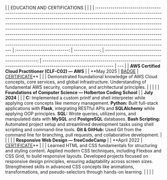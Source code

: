 |                                                                                                                                                                                                                                                                                                                                                                                                                                                                                                                                                                                                        | EDUCATION AND CERTIFICATIONS |                |                                                                                                                             |
| :----------------------------------------------------------------------------------------------------------------------------------------------------------------------------------------------------------------------------------------------------------------------------------------------------------------------------------------------------------------------------------------------------------------------------------------------------------------------------------------------------------------------------------------------------------------------------------------------------- | :--------------------------: | -------------: | --------------------------------------------------------------------------------------------------------------------------: | ----------------------------------------------------------------------------------------------------------------- | --- |
| **AWS Certified Cloud Practitioner (CLF-C02) — AWS**                                                                                                                                                                                                                                                                                                                                                                                                                                                                                                                                                   |                              |   \*\*May 2025 |                              [BADGE](https://www.credly.com/badges/f1289a38-cc96-4550-87a7-9a00f3cfb268/linked_in?t=swblto) | [CERTIFICATE](https://cp.certmetrics.com/amazon/en/public/verify/credential/cac48efa5fa04cee91ef6f372de23518)\*\* |     |
| Demonstrated foundational knowledge of AWS Cloud concepts, core services, and global infrastructure. Understanding of fundamental AWS security, compliance, and architectural principles.                                                                                                                                                                                                                                                                                                                                                                                                              |                              |                |                                                                                                                             |
| **Foundations of Computer Science — Holberton Coding School**                                                                                                                                                                                                                                                                                                                                                                                                                                                                                                                                          |                              |  **July 2024** |                                                                                                                             |
| **C:** Implemented a custom printf and shell interpreter while applying core concepts like memory management. **Python:** Built full-stack applications with **Flask**, integrating RESTful APIs and **SQLAlchemy** while applying OOP principles. **SQL:** Wrote queries, utilized joins, and manipulated data with **MySQL** and **PostgreSQL** databases. **Bash Scripting:** Automated project setup and streamlined development tasks using shell scripting and command-line tools. **Git & GitHub:** Used Git from the command line for branching, pull requests, and collaborative development. |                              |                |                                                                                                                             |
| **Responsive Web Design — freeCodeCamp**                                                                                                                                                                                                                                                                                                                                                                                                                                                                                                                                                               |                              | \*\*April 2022 | [CERTIFICATE](https://www.freecodecamp.org/certification/fcc97f86d3b-c433-4dce-9c8b-f8d071526a04/responsive-web-design)\*\* |                                                                                                                   |
| Learned HTML and CSS fundamentals for structuring and styling content. Applied modern CSS techniques, including Flexbox and CSS Grid, to build responsive layouts. Developed projects focused on responsive design principles, ensuring adaptability across screen sizes. Strengthened skills in advanced CSS concepts like animations, transformations, and pseudo-selectors through hands-on learning.                                                                                                                                                                                               |                              |                |                                                                                                                             |
